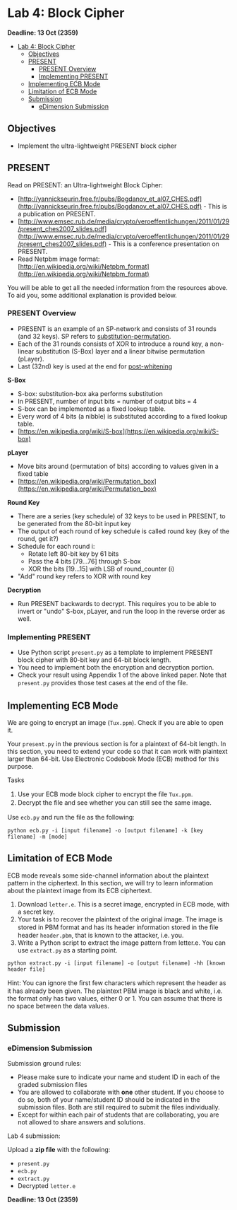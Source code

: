 # Lab 4: Block Cipher

**Deadline: 13 Oct (2359)**

- [Lab 4: Block Cipher](#lab-4-block-cipher)
  - [Objectives](#objectives)
  - [PRESENT](#present)
    - [PRESENT Overview](#present-overview)
    - [Implementing PRESENT](#implementing-present)
  - [Implementing ECB Mode](#implementing-ecb-mode)
  - [Limitation of ECB Mode](#limitation-of-ecb-mode)
  - [Submission](#submission)
    - [eDimension Submission](#edimension-submission)

## Objectives

- Implement the ultra-lightweight PRESENT block cipher

## PRESENT

Read on PRESENT: an Ultra-lightweight Block Cipher:

- [http://yannickseurin.free.fr/pubs/Bogdanov_et_al07_CHES.pdf](http://yannickseurin.free.fr/pubs/Bogdanov_et_al07_CHES.pdf) - This is a publication on PRESENT.
- [http://www.emsec.rub.de/media/crypto/veroeffentlichungen/2011/01/29/present_ches2007_slides.pdf](http://www.emsec.rub.de/media/crypto/veroeffentlichungen/2011/01/29/present_ches2007_slides.pdf) - This is a conference presentation on PRESENT.
- Read Netpbm image format: [http://en.wikipedia.org/wiki/Netpbm_format](http://en.wikipedia.org/wiki/Netpbm_format)

You will be able to get all the needed information from the resources above. To aid you, some additional explanation is provided below.

### PRESENT Overview

- PRESENT is an example of an SP-network and consists of 31 rounds
  (and 32 keys). SP refers to [substitution-permutation](https://en.wikipedia.org/wiki/Substitution%E2%80%93permutation_network).
- Each of the 31 rounds consists of XOR to introduce a round key, a non-linear substitution (S-Box) layer and a linear bitwise permutation (pLayer).
- Last (32nd) key is used at the end for [post-whitening](https://en.wikipedia.org/wiki/Key_whitening)

**S-Box**

- S-box: substitution-box aka performs substitution
- In PRESENT, number of input bits = number of output bits = 4
- S-box can be implemented as a fixed lookup table.
- Every word of 4 bits (a nibble) is substituted according to a fixed lookup table.
- [https://en.wikipedia.org/wiki/S-box](https://en.wikipedia.org/wiki/S-box)

**pLayer**

- Move bits around (permutation of bits) according to values given in a fixed table
- [https://en.wikipedia.org/wiki/Permutation_box](https://en.wikipedia.org/wiki/Permutation_box)

**Round Key**

- There are a series (key schedule) of 32 keys to be used in PRESENT, to be generated from the 80-bit input key
- The output of each round of key schedule is called round key (key of the round, get it?)
- Schedule for each round i:
  - Rotate left 80-bit key by 61 bits
  - Pass the 4 bits [79...76] through S-box
  - XOR the bits [19...15] with LSB of round_counter (i)
- "Add" round key refers to XOR with round key

**Decryption**

- Run PRESENT backwards to decrypt. This requires you to be able to invert or "undo" S-box, pLayer, and run the loop in the reverse order as well.

### Implementing PRESENT

- Use Python script `present.py` as a template to implement PRESENT block cipher with 80-bit key and 64-bit block length.
- You need to implement both the encryption and decryption portion.
- Check your result using Appendix 1 of the above linked paper. Note that `present.py` provides those test cases at the end of the ﬁle.

## Implementing ECB Mode

We are going to encrypt an image (`Tux.ppm`). Check if you are able to open it.

Your `present.py` in the previous section is for a plaintext of 64-bit length. In this section, you need to extend your code so that it can work with plaintext larger than 64-bit. Use Electronic Codebook Mode (ECB) method for this purpose.

Tasks

1. Use your ECB mode block cipher to encrypt the ﬁle `Tux.ppm`.
2. Decrypt the ﬁle and see whether you can still see the same image.

Use `ecb.py` and run the ﬁle as the following:

```shell
python ecb.py -i [input filename] -o [output filename] -k [key filename] -m [mode]
```

## Limitation of ECB Mode

ECB mode reveals some side-channel information about the plaintext pattern in the ciphertext. In this section, we will try to learn information about the plaintext image from its ECB ciphertext.

1. Download `letter.e`. This is a secret image, encrypted in ECB mode, with a secret key.
2. Your task is to recover the plaintext of the original image. The image is stored in PBM format and has its header information stored in the ﬁle header `header.pbm`, that is known to the attacker, i.e. you.
3. Write a Python script to extract the image pattern from letter.e. You can use `extract.py` as a starting point.

```shell
python extract.py -i [input filename] -o [output filename] -hh [known header file]
```

Hint: You can ignore the ﬁrst few characters which represent the header as it has already been given. The plaintext PBM image is black and white, i.e. the format only has two values, either 0 or 1. You can assume that there is no space between the data values.

## Submission

### eDimension Submission

Submission ground rules:

- Please make sure to indicate your name and student ID in each of the graded submission files
- You are allowed to collaborate with **one** other student. If you choose to do so, both of your name/student ID should be indicated in the submission files. Both are still required to submit the files individually.
- Except for within each pair of students that are collaborating, you are not allowed to share answers and solutions.

Lab 4 submission:

Upload a **zip file** with the following:

- `present.py`
- `ecb.py`
- `extract.py`
- Decrypted `letter.e`

**Deadline: 13 Oct (2359)**
